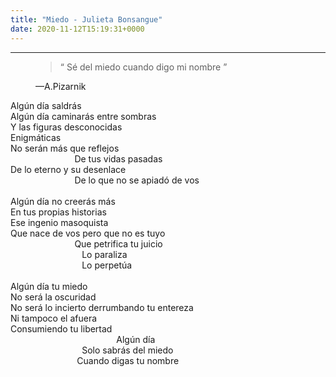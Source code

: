 ```yaml
---
title: "Miedo - Julieta Bonsangue"
date: 2020-11-12T15:19:31+0000
---
```

<hr>

<figure class="quote">
  <blockquote>
   <q> Sé del miedo cuando digo mi nombre </q><br>
  </blockquote>
  <figcaption>
    &mdash;A.Pizarnik   </figcaption>
</figure>


Algún&nbsp;día&nbsp;saldrás<br>
Algún&nbsp;día&nbsp;caminarás&nbsp;entre&nbsp;sombras<br>
Y&nbsp;las&nbsp;figuras&nbsp;desconocidas<br>
Enigmáticas<br>
No&nbsp;serán&nbsp;más&nbsp;que&nbsp;reflejos<br>
&nbsp;&nbsp;&nbsp;&nbsp;&nbsp;&nbsp;&nbsp;&nbsp;&nbsp;&nbsp;&nbsp;&nbsp;&nbsp;&nbsp;&nbsp;&nbsp;&nbsp;&nbsp;&nbsp;&nbsp;&nbsp;&nbsp;&nbsp;&nbsp;&nbsp;&nbsp;De&nbsp;tus&nbsp;vidas&nbsp;pasadas<br>
De&nbsp;lo&nbsp;eterno&nbsp;y&nbsp;su&nbsp;desenlace<br>
&nbsp;&nbsp;&nbsp;&nbsp;&nbsp;&nbsp;&nbsp;&nbsp;&nbsp;&nbsp;&nbsp;&nbsp;&nbsp;&nbsp;&nbsp;&nbsp;&nbsp;&nbsp;&nbsp;&nbsp;&nbsp;&nbsp;&nbsp;&nbsp;&nbsp;&nbsp;De&nbsp;lo&nbsp;que&nbsp;no&nbsp;se&nbsp;apiadó&nbsp;de&nbsp;vos<br>
<br>
Algún&nbsp;día&nbsp;no&nbsp;creerás&nbsp;más<br>
En&nbsp;tus&nbsp;propias&nbsp;historias<br>
Ese&nbsp;ingenio&nbsp;masoquista<br>
Que&nbsp;nace&nbsp;de&nbsp;vos&nbsp;pero&nbsp;que&nbsp;no&nbsp;es&nbsp;tuyo<br>
&nbsp;&nbsp;&nbsp;&nbsp;&nbsp;&nbsp;&nbsp;&nbsp;&nbsp;&nbsp;&nbsp;&nbsp;&nbsp;&nbsp;&nbsp;&nbsp;&nbsp;&nbsp;&nbsp;&nbsp;&nbsp;&nbsp;&nbsp;&nbsp;&nbsp;&nbsp;Que&nbsp;petrifica&nbsp;tu&nbsp;juicio<br>
&nbsp;&nbsp;&nbsp;&nbsp;&nbsp;&nbsp;&nbsp;&nbsp;&nbsp;&nbsp;&nbsp;&nbsp;&nbsp;&nbsp;&nbsp;&nbsp;&nbsp;&nbsp;&nbsp;&nbsp;&nbsp;&nbsp;&nbsp;&nbsp;&nbsp;&nbsp;&nbsp;&nbsp;&nbsp;Lo&nbsp;paraliza<br>
&nbsp;&nbsp;&nbsp;&nbsp;&nbsp;&nbsp;&nbsp;&nbsp;&nbsp;&nbsp;&nbsp;&nbsp;&nbsp;&nbsp;&nbsp;&nbsp;&nbsp;&nbsp;&nbsp;&nbsp;&nbsp;&nbsp;&nbsp;&nbsp;&nbsp;&nbsp;&nbsp;&nbsp;&nbsp;Lo&nbsp;perpetúa<br>
<br>
Algún&nbsp;día&nbsp;tu&nbsp;miedo<br>
No&nbsp;será&nbsp;la&nbsp;oscuridad<br>
No&nbsp;será&nbsp;lo&nbsp;incierto&nbsp;derrumbando&nbsp;tu&nbsp;entereza<br>
Ni&nbsp;tampoco&nbsp;el&nbsp;afuera<br>
Consumiendo&nbsp;tu&nbsp;libertad<br>
&nbsp;&nbsp;&nbsp;&nbsp;&nbsp;&nbsp;&nbsp;&nbsp;&nbsp;&nbsp;&nbsp;&nbsp;&nbsp;&nbsp;&nbsp;&nbsp;&nbsp;&nbsp;&nbsp;&nbsp;&nbsp;&nbsp;&nbsp;&nbsp;&nbsp;&nbsp;&nbsp;&nbsp;&nbsp;&nbsp;&nbsp;&nbsp;&nbsp;&nbsp;&nbsp;&nbsp;&nbsp;&nbsp;&nbsp;&nbsp;&nbsp;&nbsp;&nbsp;Algún&nbsp;día<br>
&nbsp;&nbsp;&nbsp;&nbsp;&nbsp;&nbsp;&nbsp;&nbsp;&nbsp;&nbsp;&nbsp;&nbsp;&nbsp;&nbsp;&nbsp;&nbsp;&nbsp;&nbsp;&nbsp;&nbsp;&nbsp;&nbsp;&nbsp;&nbsp;&nbsp;&nbsp;&nbsp;&nbsp;&nbsp;Solo&nbsp;sabrás&nbsp;del&nbsp;miedo<br>
&nbsp;&nbsp;&nbsp;&nbsp;&nbsp;&nbsp;&nbsp;&nbsp;&nbsp;&nbsp;&nbsp;&nbsp;&nbsp;&nbsp;&nbsp;&nbsp;&nbsp;&nbsp;&nbsp;&nbsp;&nbsp;&nbsp;&nbsp;&nbsp;&nbsp;&nbsp;&nbsp;Cuando digas&nbsp;tu&nbsp;nombre<br>



